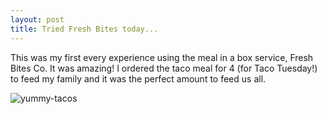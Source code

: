 ```yaml
---
layout: post
title: Tried Fresh Bites today...
---
```


<p>This was my first every experience using the meal in a box service, Fresh Bites Co. It was amazing!
I ordered the taco meal for 4 (for Taco Tuesday!) to feed my family and it was the perfect amount to feed us all.</p>

![yummy-tacos]("https://ggnutritionco.com/wp-content/uploads/2017/03/Hello-Fresh-Tacos-with-Sole-featuring-an-Avocado-Crema-and-Crispy-Cabbage-Slaw_thumb.jpg")
